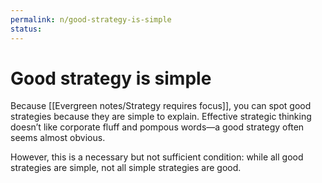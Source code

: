 ```yaml
---
permalink: n/good-strategy-is-simple
status: 
---
```

# Good strategy is simple

Because [[Evergreen notes/Strategy requires focus]], you can spot good strategies because they are simple to explain. Effective strategic thinking doesn’t like corporate fluff and pompous words—a good strategy often seems almost obvious.

However, this is a necessary but not sufficient condition: while all good strategies are simple, not all simple strategies are good.
